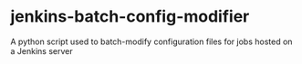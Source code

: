 jenkins-batch-config-modifier
=============================

A python script used to batch-modify configuration files for jobs hosted on a Jenkins server
